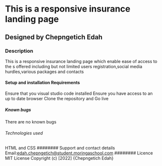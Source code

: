 # This is a responsive insurance landing page
## Designed by Chepngetich Edah
### Description
This is a responsive insurance landing page which enable ease of access to the s offered including but not limited users registration,social media hurdles,various packages and contacts
#### Setup and installation Requirements
Ensure that you visual studio code installed
Ensure you have access to an up to date browser
 Clone the repository and Go live
 ##### Known bugs
 There are no known bugs
 ###### Technologies used
 HTML and CSS
 ######## Support and contact details
 Email:edah.chepngetich@student.moringaschool.com
 ######## Licence
 MIT License Copyright (c) [2022] {Chepngetich Edah}
